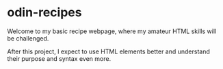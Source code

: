 # odin-recipes

Welcome to my basic recipe webpage, where my amateur HTML skills will be challenged.

After this project, I expect to use HTML elements better and understand their purpose and syntax even more.